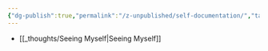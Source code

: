 ```yaml
---
{"dg-publish":true,"permalink":"/z-unpublished/self-documentation/","tags":["self","observations"],"noteIcon":""}
---
```



- [[_thoughts/Seeing Myself\|Seeing Myself]]


